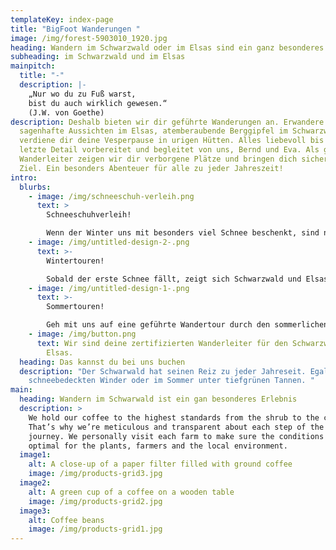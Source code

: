 ```yaml
---
templateKey: index-page
title: "BigFoot Wanderungen "
image: /img/forest-5903010_1920.jpg
heading: Wandern im Schwarzwald oder im Elsas sind ein ganz besonderes Erlebnis
subheading: im Schwarzwald und im Elsas
mainpitch:
  title: "-"
  description: |-
    „Nur wo du zu Fuß warst, 
    bist du auch wirklich gewesen.“
    (J.W. von Goethe)
description: Deshalb bieten wir dir geführte Wanderungen an. Erwandere dir
  sagenhafte Aussichten im Elsas, atemberaubende Berggipfel im Schwarzwald und
  verdiene dir deine Vesperpause in urigen Hütten. Alles liebevoll bis ins
  letzte Detail vorbereitet und begleitet von uns, Bernd und Eva. Als geprüfte
  Wanderleiter zeigen wir dir verborgene Plätze und bringen dich sicher an das
  Ziel. Ein besonders Abenteuer für alle zu jeder Jahreszeit!
intro:
  blurbs:
    - image: /img/schneeschuh-verleih.png
      text: >
        Schneeschuhverleih! 

        Wenn der Winter uns mit besonders viel Schnee beschenkt, sind normale Wanderungen im Gebirge nur schwer möglich. Deshalb haben wir Schneeschuhe um Wandergruppen bis zwanzig Personen auszustatten. Wer also für ein ganz besonderes Abenteuer zu haben ist, leiht sich bei uns Schneeschuhe, oder macht eine geführte Schneeschuhtour mit uns.
    - image: /img/untitled-design-2-.png
      text: >-
        Wintertouren!

        Sobald der erste Schnee fällt, zeigt sich Schwarzwald und Elsas als romantisches Winterwunderland. Eine geführte Wanderung, oder sogar eine Schneeschuhtour, machen jetzt besonders viel Spaß. Wir sorgen natürlich für genügend Gelegenheiten zum Aufwärmen. Frag uns auch gerne nach unseren Wochenendangeboten mit Übernachtungen. 
    - image: /img/untitled-design-1-.png
      text: >-
        Sommertouren!

        Geh mit uns auf eine geführte Wandertour durch den sommerlichen Schwarzwald. Erklimme Berge im Elsas und erhol dich an kühlen Flüssen oder verborgenen Bergseen. Lass dir Geschichten und Sagen aus der Umgebung erzählen und erlebe ein Abenteuer, das dir noch lange in Erinnerung bleiben wird.
    - image: /img/button.png
      text: Wir sind deine zertifizierten Wanderleiter für den Schwarzwald und das
        Elsas.
  heading: Das kannst du bei uns buchen
  description: "Der Schwarwald hat seinen Reiz zu jeder Jahreseit. Egal ob im
    schneebedeckten Winder oder im Sommer unter tiefgrünen Tannen. "
main:
  heading: Wandern im Schwarwald ist ein gan besonderes Erlebnis
  description: >
    We hold our coffee to the highest standards from the shrub to the cup.
    That’s why we’re meticulous and transparent about each step of the coffee’s
    journey. We personally visit each farm to make sure the conditions are
    optimal for the plants, farmers and the local environment.
  image1:
    alt: A close-up of a paper filter filled with ground coffee
    image: /img/products-grid3.jpg
  image2:
    alt: A green cup of a coffee on a wooden table
    image: /img/products-grid2.jpg
  image3:
    alt: Coffee beans
    image: /img/products-grid1.jpg
---
```


